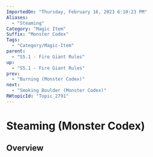 ```yaml
---
ImportedOn: "Thursday, February 16, 2023 6:10:23 PM"
Aliases:
  - "Steaming"
Category: "Magic Item"
Suffix: "Monster Codex"
Tags:
  - "Category/Magic-Item"
parent:
  - "S5.1 - Fire Giant Rules"
up:
  - "S5.1 - Fire Giant Rules"
prev:
  - "Burning (Monster Codex)"
next:
  - "Smoking Boulder (Monster Codex)"
RWtopicId: "Topic_2791"
---
```

# Steaming (Monster Codex)
## Overview
